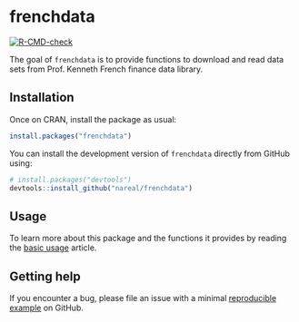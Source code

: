 
# frenchdata

<!-- badges: start -->
[![R-CMD-check](https://github.com/nareal/frenchdata/workflows/R-CMD-check/badge.svg)](https://github.com/nareal/frenchdata/actions)
<!-- badges: end -->

The goal of `frenchdata` is to provide functions to download and read data sets from Prof. Kenneth French finance data library. 

## Installation

Once on CRAN, install the package as usual:
``` r
install.packages("frenchdata")
```

You can install the development version of `frenchdata` directly from GitHub using:
``` r
# install.packages("devtools")
devtools::install_github("nareal/frenchdata")
```

## Usage

To learn more about this package and the functions it provides by reading the [basic usage](articles/basic_usage.html) article. 

## Getting help

If you encounter a bug, please file an issue with a minimal [reproducible](http://adv-r.had.co.nz/Reproducibility.html) [example](https://reprex.tidyverse.org) on GitHub. 
